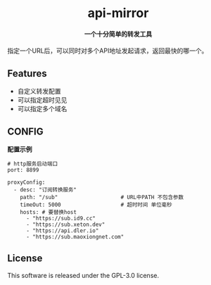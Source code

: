 <h1 align="center">
  <br>api-mirror<br>
</h1>

<h4 align="center">一个十分简单的转发工具</h4>


指定一个URL后，可以同时对多个API地址发起请求，返回最快的哪一个。 

## Features

- 自定义转发配置
- 可以指定超时见见
- 可以指定多个域名


## CONFIG
**配置示例**
~~~
# http服务启动端口
port: 8899

proxyConfig:
  - desc: "订阅转换服务"
    path: "/sub"                    # URL中PATH 不包含参数
    timeOut: 5000                   # 超时时间 单位毫秒
    hosts: # 要替换host
      - "https://sub.id9.cc"
      - "https://sub.xeton.dev"
      - "https://api.dler.io"
      - "https://sub.maoxiongnet.com"

~~~

## License

This software is released under the GPL-3.0 license.

